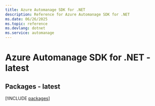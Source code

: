 ```yaml
---
title: Azure Automanage SDK for .NET
description: Reference for Azure Automanage SDK for .NET
ms.date: 06/26/2025
ms.topic: reference
ms.devlang: dotnet
ms.service: automanage
---
```

# Azure Automanage SDK for .NET - latest
## Packages - latest
[!INCLUDE [packages](automanage-index.md)]